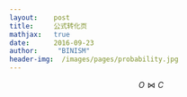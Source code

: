 ```yaml
---
layout:    post
title:     公式转化页
mathjax:   true
date:      2016-09-23
author:     "BINISM"
header-img:  /images/pages/probability.jpg
---
```


$$ O \Join C $$
